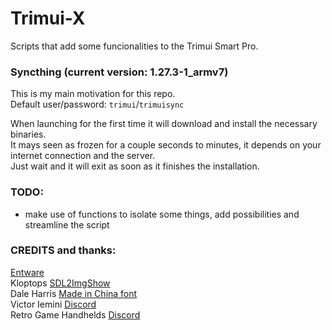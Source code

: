 # Trimui-X  

Scripts that add some funcionalities to the Trimui Smart Pro.  
  
### Syncthing  (current version: 1.27.3-1_armv7)
This is my main motivation for this repo.  
Default user/password: `trimui`/`trimuisync`  
  
When launching for the first time it will download and install the necessary binaries.  
It mays seen as frozen for a couple seconds to minutes, it depends on your internet connection and the server.  
Just wait and it will exit as soon as it finishes the installation.
  
  
### TODO:  
- make use of functions to isolate some things, add possibilities and streamline the script 
  
### CREDITS and thanks:  
  
[Entware](https://entware.net/)  
Kloptops [SDL2ImgShow](https://github.com/kloptops/sdl2imgshow)  
Dale Harris [Made in China font](https://www.dafont.com/pt/made-in-china.font)  
Victor Iemini [Discord](https://discord.com/invite/cW6bxmPCsf)  
Retro Game Handhelds [Discord](https://discord.com/invite/retro-game-handhelds-529983248114122762)  